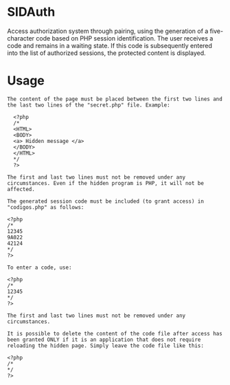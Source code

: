 # SIDAuth
Access authorization system through pairing, using the generation of a five-character code based on PHP session identification. The user receives a code and remains in a waiting state. If this code is subsequently entered into the list of authorized sessions, the protected content is displayed.
# Usage
```
The content of the page must be placed between the first two lines and the last two lines of the "secret.php" file. Example:

  <?php
  /*
  <HTML>
  <BODY>
  <a> Hidden message </a>
  </BODY>
  </HTML>
  */ 
  ?> 

The first and last two lines must not be removed under any circumstances. Even if the hidden program is PHP, it will not be affected.

The generated session code must be included (to grant access) in "codigos.php" as follows:

<?php
/*
12345
9A022
42124
*/ 
?>

To enter a code, use:

<?php
/*
12345 
*/ 
?>

The first and last two lines must not be removed under any circumstances.

It is possible to delete the content of the code file after access has been granted ONLY if it is an application that does not require reloading the hidden page. Simply leave the code file like this:

<?php
/* 
*/ 
?>
```
